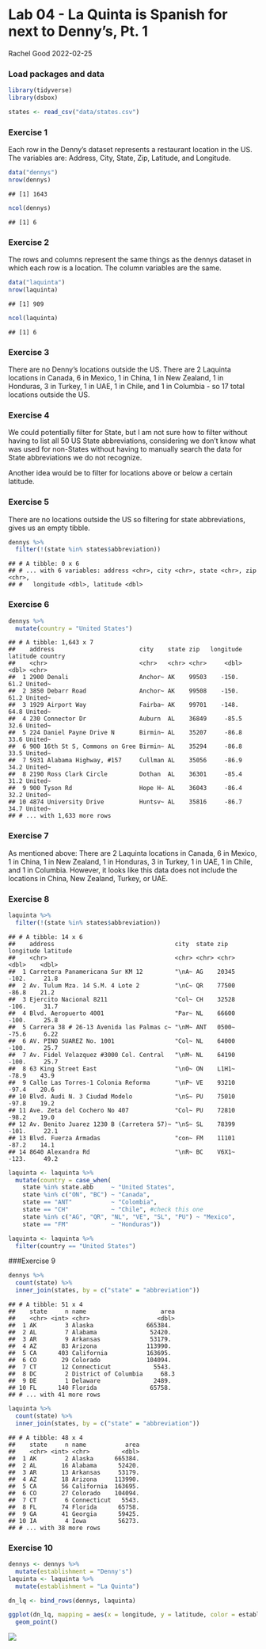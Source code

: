 Lab 04 - La Quinta is Spanish for next to Denny’s, Pt. 1
================
Rachel Good
2022-02-25

### Load packages and data

``` r
library(tidyverse) 
library(dsbox) 
```

``` r
states <- read_csv("data/states.csv")
```

### Exercise 1

Each row in the Denny’s dataset represents a restaurant location in the
US. The variables are: Address, City, State, Zip, Latitude, and
Longitude.

``` r
data("dennys")
nrow(dennys)
```

    ## [1] 1643

``` r
ncol(dennys)
```

    ## [1] 6

### Exercise 2

The rows and columns represent the same things as the dennys dataset in
which each row is a location. The column variables are the same.

``` r
data("laquinta")
nrow(laquinta)
```

    ## [1] 909

``` r
ncol(laquinta)
```

    ## [1] 6

### Exercise 3

There are no Denny’s locations outside the US. There are 2 Laquinta
locations in Canada, 6 in Mexico, 1 in China, 1 in New Zealand, 1 in
Honduras, 3 in Turkey, 1 in UAE, 1 in Chile, and 1 in Columbia - so 17
total locations outside the US.

### Exercise 4

We could potentially filter for State, but I am not sure how to filter
without having to list all 50 US State abbreviations, considering we
don’t know what was used for non-States without having to manually
search the data for State abbreviations we do not recognize.

Another idea would be to filter for locations above or below a certain
latitude.

### Exercise 5

There are no locations outside the US so filtering for state
abbreviations, gives us an empty tibble.

``` r
dennys %>%
  filter(!(state %in% states$abbreviation))
```

    ## # A tibble: 0 x 6
    ## # ... with 6 variables: address <chr>, city <chr>, state <chr>, zip <chr>,
    ## #   longitude <dbl>, latitude <dbl>

### Exercise 6

``` r
dennys %>%
  mutate(country = "United States")
```

    ## # A tibble: 1,643 x 7
    ##    address                        city    state zip   longitude latitude country
    ##    <chr>                          <chr>   <chr> <chr>     <dbl>    <dbl> <chr>  
    ##  1 2900 Denali                    Anchor~ AK    99503    -150.      61.2 United~
    ##  2 3850 Debarr Road               Anchor~ AK    99508    -150.      61.2 United~
    ##  3 1929 Airport Way               Fairba~ AK    99701    -148.      64.8 United~
    ##  4 230 Connector Dr               Auburn  AL    36849     -85.5     32.6 United~
    ##  5 224 Daniel Payne Drive N       Birmin~ AL    35207     -86.8     33.6 United~
    ##  6 900 16th St S, Commons on Gree Birmin~ AL    35294     -86.8     33.5 United~
    ##  7 5931 Alabama Highway, #157     Cullman AL    35056     -86.9     34.2 United~
    ##  8 2190 Ross Clark Circle         Dothan  AL    36301     -85.4     31.2 United~
    ##  9 900 Tyson Rd                   Hope H~ AL    36043     -86.4     32.2 United~
    ## 10 4874 University Drive          Huntsv~ AL    35816     -86.7     34.7 United~
    ## # ... with 1,633 more rows

### Exercise 7

As mentioned above: There are 2 Laquinta locations in Canada, 6 in
Mexico, 1 in China, 1 in New Zealand, 1 in Honduras, 3 in Turkey, 1 in
UAE, 1 in Chile, and 1 in Columbia. However, it looks like this data
does not include the locations in China, New Zealand, Turkey, or UAE.

### Exercise 8

``` r
laquinta %>%
  filter(!(state %in% states$abbreviation))
```

    ## # A tibble: 14 x 6
    ##    address                                  city  state zip   longitude latitude
    ##    <chr>                                    <chr> <chr> <chr>     <dbl>    <dbl>
    ##  1 Carretera Panamericana Sur KM 12         "\nA~ AG    20345    -102.     21.8 
    ##  2 Av. Tulum Mza. 14 S.M. 4 Lote 2          "\nC~ QR    77500     -86.8    21.2 
    ##  3 Ejercito Nacional 8211                   "Col~ CH    32528    -106.     31.7 
    ##  4 Blvd. Aeropuerto 4001                    "Par~ NL    66600    -100.     25.8 
    ##  5 Carrera 38 # 26-13 Avenida las Palmas c~ "\nM~ ANT   0500~     -75.6     6.22
    ##  6 AV. PINO SUAREZ No. 1001                 "Col~ NL    64000    -100.     25.7 
    ##  7 Av. Fidel Velazquez #3000 Col. Central   "\nM~ NL    64190    -100.     25.7 
    ##  8 63 King Street East                      "\nO~ ON    L1H1~     -78.9    43.9 
    ##  9 Calle Las Torres-1 Colonia Reforma       "\nP~ VE    93210     -97.4    20.6 
    ## 10 Blvd. Audi N. 3 Ciudad Modelo            "\nS~ PU    75010     -97.8    19.2 
    ## 11 Ave. Zeta del Cochero No 407             "Col~ PU    72810     -98.2    19.0 
    ## 12 Av. Benito Juarez 1230 B (Carretera 57)~ "\nS~ SL    78399    -101.     22.1 
    ## 13 Blvd. Fuerza Armadas                     "con~ FM    11101     -87.2    14.1 
    ## 14 8640 Alexandra Rd                        "\nR~ BC    V6X1~    -123.     49.2

``` r
laquinta <- laquinta %>%
  mutate(country = case_when(
    state %in% state.abb     ~ "United States",
    state %in% c("ON", "BC") ~ "Canada",
    state == "ANT"           ~ "Colombia",
    state == "CH"            ~ "Chile", #check this one
    state %in% c("AG", "QR", "NL", "VE", "SL", "PU") ~ "Mexico",
    state == "FM"            ~ "Honduras"))
```

``` r
laquinta <- laquinta %>%
  filter(country == "United States")
```

\#\#\#Exercise 9

``` r
dennys %>%
  count(state) %>%
  inner_join(states, by = c("state" = "abbreviation"))
```

    ## # A tibble: 51 x 4
    ##    state     n name                     area
    ##    <chr> <int> <chr>                   <dbl>
    ##  1 AK        3 Alaska               665384. 
    ##  2 AL        7 Alabama               52420. 
    ##  3 AR        9 Arkansas              53179. 
    ##  4 AZ       83 Arizona              113990. 
    ##  5 CA      403 California           163695. 
    ##  6 CO       29 Colorado             104094. 
    ##  7 CT       12 Connecticut            5543. 
    ##  8 DC        2 District of Columbia     68.3
    ##  9 DE        1 Delaware               2489. 
    ## 10 FL      140 Florida               65758. 
    ## # ... with 41 more rows

``` r
laquinta %>%
  count(state) %>%
  inner_join(states, by = c("state" = "abbreviation"))
```

    ## # A tibble: 48 x 4
    ##    state     n name           area
    ##    <chr> <int> <chr>         <dbl>
    ##  1 AK        2 Alaska      665384.
    ##  2 AL       16 Alabama      52420.
    ##  3 AR       13 Arkansas     53179.
    ##  4 AZ       18 Arizona     113990.
    ##  5 CA       56 California  163695.
    ##  6 CO       27 Colorado    104094.
    ##  7 CT        6 Connecticut   5543.
    ##  8 FL       74 Florida      65758.
    ##  9 GA       41 Georgia      59425.
    ## 10 IA        4 Iowa         56273.
    ## # ... with 38 more rows

### Exercise 10

``` r
dennys <- dennys %>%
  mutate(establishment = "Denny's")
laquinta <- laquinta %>%
  mutate(establishment = "La Quinta")

dn_lq <- bind_rows(dennys, laquinta)
```

``` r
ggplot(dn_lq, mapping = aes(x = longitude, y = latitude, color = establishment)) +
  geom_point()
```

![](lab-04_files/figure-gfm/plot_locations-1.png)<!-- -->
